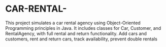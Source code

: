 # CAR-RENTAL-
 This project simulates a car rental agency using Object-Oriented Programming principles in Java. It includes classes for Car, Customer, and RentalAgency, with full rental and return functionality. Add cars and customers, rent and return cars, track availability, prevent double rentals
